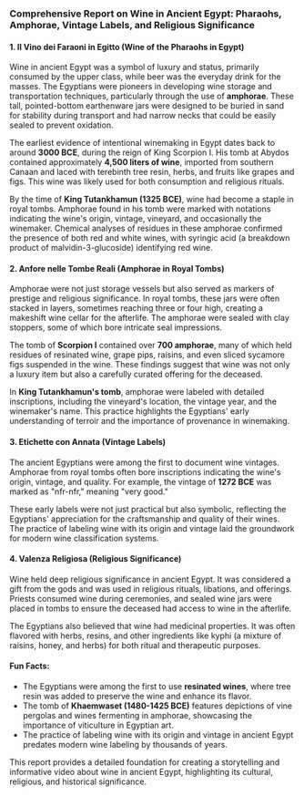 ### Comprehensive Report on Wine in Ancient Egypt: Pharaohs, Amphorae, Vintage Labels, and Religious Significance  

#### 1. **Il Vino dei Faraoni in Egitto (Wine of the Pharaohs in Egypt)**  
Wine in ancient Egypt was a symbol of luxury and status, primarily consumed by the upper class, while beer was the everyday drink for the masses. The Egyptians were pioneers in developing wine storage and transportation techniques, particularly through the use of **amphorae**. These tall, pointed-bottom earthenware jars were designed to be buried in sand for stability during transport and had narrow necks that could be easily sealed to prevent oxidation.  

The earliest evidence of intentional winemaking in Egypt dates back to around **3000 BCE**, during the reign of King Scorpion I. His tomb at Abydos contained approximately **4,500 liters of wine**, imported from southern Canaan and laced with terebinth tree resin, herbs, and fruits like grapes and figs. This wine was likely used for both consumption and religious rituals.  

By the time of **King Tutankhamun (1325 BCE)**, wine had become a staple in royal tombs. Amphorae found in his tomb were marked with notations indicating the wine's origin, vintage, vineyard, and occasionally the winemaker. Chemical analyses of residues in these amphorae confirmed the presence of both red and white wines, with syringic acid (a breakdown product of malvidin-3-glucoside) identifying red wine.  

#### 2. **Anfore nelle Tombe Reali (Amphorae in Royal Tombs)**  
Amphorae were not just storage vessels but also served as markers of prestige and religious significance. In royal tombs, these jars were often stacked in layers, sometimes reaching three or four high, creating a makeshift wine cellar for the afterlife. The amphorae were sealed with clay stoppers, some of which bore intricate seal impressions.  

The tomb of **Scorpion I** contained over **700 amphorae**, many of which held residues of resinated wine, grape pips, raisins, and even sliced sycamore figs suspended in the wine. These findings suggest that wine was not only a luxury item but also a carefully curated offering for the deceased.  

In **King Tutankhamun's tomb**, amphorae were labeled with detailed inscriptions, including the vineyard's location, the vintage year, and the winemaker's name. This practice highlights the Egyptians' early understanding of terroir and the importance of provenance in winemaking.  

#### 3. **Etichette con Annata (Vintage Labels)**  
The ancient Egyptians were among the first to document wine vintages. Amphorae from royal tombs often bore inscriptions indicating the wine's origin, vintage, and quality. For example, the vintage of **1272 BCE** was marked as "nfr-nfr," meaning "very good."  

These early labels were not just practical but also symbolic, reflecting the Egyptians' appreciation for the craftsmanship and quality of their wines. The practice of labeling wine with its origin and vintage laid the groundwork for modern wine classification systems.  

#### 4. **Valenza Religiosa (Religious Significance)**  
Wine held deep religious significance in ancient Egypt. It was considered a gift from the gods and was used in religious rituals, libations, and offerings. Priests consumed wine during ceremonies, and sealed wine jars were placed in tombs to ensure the deceased had access to wine in the afterlife.  

The Egyptians also believed that wine had medicinal properties. It was often flavored with herbs, resins, and other ingredients like kyphi (a mixture of raisins, honey, and herbs) for both ritual and therapeutic purposes.  

#### Fun Facts:  
- The Egyptians were among the first to use **resinated wines**, where tree resin was added to preserve the wine and enhance its flavor.  
- The tomb of **Khaemwaset (1480-1425 BCE)** features depictions of vine pergolas and wines fermenting in amphorae, showcasing the importance of viticulture in Egyptian art.  
- The practice of labeling wine with its origin and vintage in ancient Egypt predates modern wine labeling by thousands of years.  

This report provides a detailed foundation for creating a storytelling and informative video about wine in ancient Egypt, highlighting its cultural, religious, and historical significance.